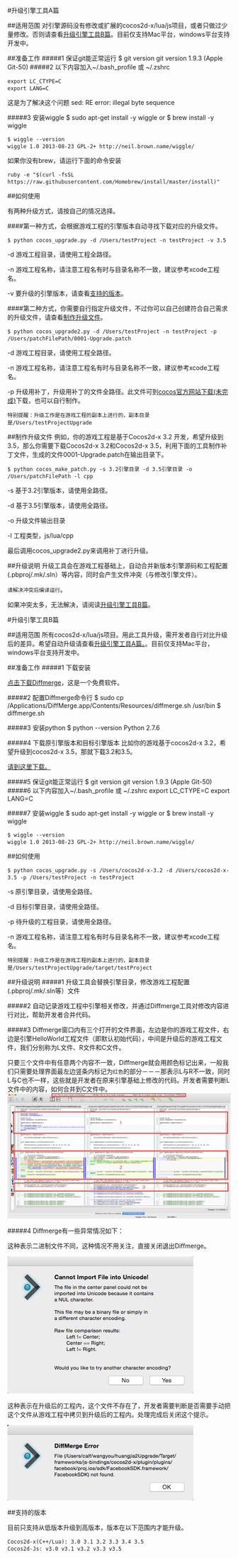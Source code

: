 
#<a name="jumpA">升级引擎工具A篇

##适用范围
对引擎源码没有修改或扩展的cocos2d-x/lua/js项目，或者只做过少量修改。否则请查看[升级引擎工具B篇](#jumpB)。目前仅支持Mac平台，windows平台支持开发中。

##准备工作
#####1 保证git能正常运行
	$ git version
	git version 1.9.3 (Apple Git-50)
#####2 以下内容加入~/.bash_profile 或 ~/.zshrc

	export LC_CTYPE=C 
	export LANG=C

这是为了解决这个问题
sed: RE error: illegal byte sequence

#####3 安装wiggle
	$ sudo apt-get install -y wiggle
	or
	$ brew install -y wiggle
	
	$ wiggle --version
	wiggle 1.0 2013-08-23 GPL-2+ http://neil.brown.name/wiggle/
	
如果你没有brew，请运行下面的命令安装

	ruby -e "$(curl -fsSL https://raw.githubusercontent.com/Homebrew/install/master/install)"


##如何使用

有两种升级方式，请按自己的情况选择。

####第一种方式，会根据游戏工程的引擎版本自动寻找下载对应的升级文件。

	$ python cocos_upgrade.py -d /Users/testProject -n testProject -v 3.5
	
-d 游戏工程目录，请使用工程全路径。

-n 游戏工程名称，请注意工程名有时与目录名称不一致，建议参考xcode工程名。

-v 要升级的引擎版本，请查看[支持的版本](#jump2)。


####第二种方式，你需要自行指定升级文件，不过你可以自己创建符合自己需求的升级文件，请查看[制作升级文件](#jump1)。

	$ python cocos_upgrade2.py -d /Users/testProject -n testProject -p /Users/patchFilePath/0001-Upgrade.patch


-d 游戏工程目录，请使用工程全路径。

-n 游戏工程名称，请注意工程名有时与目录名称不一致，建议参考xcode工程名。

-p 升级用补丁，升级用补丁的文件全路径。此文件可到[cocos官方网站下载(未完成)](http://www.cocos2d-x.org)下载，也可以自行制作。

`特别提醒：升级工作是在游戏工程的副本上进行的，副本目录是/Users/testProjectUpgrade`


##<a name="jump1">制作升级文件
例如，你的游戏工程是基于Cocos2d-x 3.2
开发，希望升级到3.5，那么你需要下载Cocos2d-x 3.2和Cocos2d-x 3.5，利用下面的工具制作补丁文件，生成的文件0001-Upgrade.patch在输出目录下。

	$ python cocos_make_patch.py -s 3.2引擎目录 -d 3.5引擎目录 -o /Users/patchFilePath -l cpp

-s 基于3.2引擎版本，请使用全路径。

-d 基于3.5引擎版本，请使用全路径。

-o 升级文件输出目录

-l 工程类型，js/lua/cpp

最后调用cocos_upgrade2.py来调用补丁进行升级。

	
##升级说明
升级工具会在游戏工程基础上，自动合并新版本引擎源码和工程配置(.pbproj/.mk/.sln）等内容，同时会产生文件冲突（与修改引擎文件）。

`请解决冲突后编译运行`。

如果冲突太多，无法解决，请阅读[升级引擎工具B篇](#jumpB)。


#<a name="jumpB">升级引擎工具B篇

##适用范围
所有cocos2d-x/lua/js项目。用此工具升级，需开发者自行对比升级后的差异。希望自动升级请查看[升级引擎工具A篇。](#jumpA)。目前仅支持Mac平台，windows平台支持开发中。

##准备工作
#####1 下载安装

[点击下载Diffmerge](https://sourcegear.com/diffmerge/downloads.php)，这是一个免费软件。

#####2 配置Diffmerge命令行
	$ sudo cp /Applications/DiffMerge.app/Contents/Resources/diffmerge.sh /usr/bin
	$ diffmerge.sh
	
#####3 安装python
	$ python --version 
	Python 2.7.6

#####4 下载原引擎版本和目标引擎版本
比如你的游戏基于cocos2d-x 3.2，希望升级到cocos2d-x 3.5，那就下载3.2和3.5。

[请到这里下载。](http://www.cocos2d-x.org/download/version)

#####5 保证git能正常运行
	$ git version
	git version 1.9.3 (Apple Git-50)
#####6 以下内容加入~/.bash_profile 或 ~/.zshrc
	export LC_CTYPE=C 
	export LANG=C

#####7 安装wiggle
	$ sudo apt-get install -y wiggle
	or
	$ brew install -y wiggle
	
	$ wiggle --version
	wiggle 1.0 2013-08-23 GPL-2+ http://neil.brown.name/wiggle/
	
##如何使用

	$ python cocos_upgrade.py -s /Users/cocos2d-x-3.2 -d /Users/cocos2d-x-3.5 -p /Users/testProject -n testProject

-s 原引擎目录，请使用全路径。

-d 目标引擎目录，请使用全路径。

-p 待升级的工程目录，请使用全路径。

-n 游戏工程名称，请注意工程名有时与目录名称不一致，建议参考xcode工程名。

`特别提醒：升级工作是在游戏工程的副本上进行的，副本目录是/Users/testProjectUpgrade/target/testProject`
	
##升级说明
#####1 升级工具会替换引擎目录，修改游戏工程配置(.pbproj/.mk/.sln等）文件

#####2 自动记录游戏工程中引擎相关修改，并通过Diffmerge工具对修改内容进行对比，帮助开发者合并代码。

#####3 Diffmerge窗口内有三个打开的文件界面，左边是你的游戏工程文件，右边是引擎HelloWorld工程文件（即默认初始代码），中间是升级后的游戏工程文件，我们分别称为L文件、R文件和C文件。


只要三个文件中有任意两个内容不一致，Diffmerge就会用颜色标记出来，一般我们只需要处理界面最左边竖条内标记为`红色`的部分－－－那表示L与R不一致，同时L与C也不一样，这些就是开发者在原来引擎基础上修改的代码。开发者需要判断L文件中的内容，如何合并到C文件中。
![Mou icon](https://github.com/calfjohn/cocosUpgrade/blob/SemiAutomatic/images/Compare3files.jpeg?raw=true)


#####4 Diffmerge有一些异常情况如下：

这种表示二进制文件不同，这种情况不用关注，直接关闭退出Diffmerge。

![Mou icon](https://github.com/calfjohn/cocosUpgrade/blob/SemiAutomatic/images/BinaryCompare.jpg?raw=true)


这种表示在升级后的工程内，这个文件不存在了，开发者需要判断是否需要手动把这个文件从游戏工程中拷贝到升级后的工程内。处理完成后关闭这个提示。

![Mou icon](https://github.com/calfjohn/cocosUpgrade/blob/SemiAutomatic/images/NotFoundFile.jpg?raw=true)


##<a name="jump2">支持的版本

目前只支持从低版本升级到高版本，版本在以下范围内才能升级。

	Cocos2d-x(C++/Lua): 3.0 3.1 3.2 3.3 3.4 3.5
	Cocos2d-Js: v3.0 v3.1 v3.2 v3.3 v3.5

